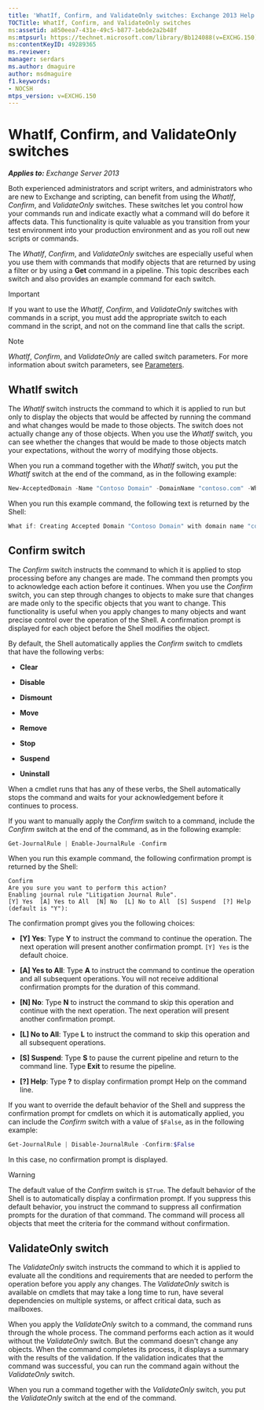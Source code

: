 ```yaml
---
title: 'WhatIf, Confirm, and ValidateOnly switches: Exchange 2013 Help'
TOCTitle: WhatIf, Confirm, and ValidateOnly switches
ms:assetid: a850eea7-431e-49c5-b877-1ebde2a2b48f
ms:mtpsurl: https://technet.microsoft.com/library/Bb124088(v=EXCHG.150)
ms:contentKeyID: 49289365
ms.reviewer:
manager: serdars
ms.author: dmaguire
author: msdmaguire
f1.keywords:
- NOCSH
mtps_version: v=EXCHG.150
---
```


# WhatIf, Confirm, and ValidateOnly switches

_**Applies to:** Exchange Server 2013_

Both experienced administrators and script writers, and administrators who are new to Exchange and scripting, can benefit from using the *WhatIf*, *Confirm*, and *ValidateOnly* switches. These switches let you control how your commands run and indicate exactly what a command will do before it affects data. This functionality is quite valuable as you transition from your test environment into your production environment and as you roll out new scripts or commands.

The *WhatIf*, *Confirm*, and *ValidateOnly* switches are especially useful when you use them with commands that modify objects that are returned by using a filter or by using a **Get** command in a pipeline. This topic describes each switch and also provides an example command for each switch.

> [!IMPORTANT]
> If you want to use the <EM>WhatIf</EM>, <EM>Confirm</EM>, and <EM>ValidateOnly</EM> switches with commands in a script, you must add the appropriate switch to each command in the script, and not on the command line that calls the script.

> [!NOTE]
> <EM>WhatIf</EM>, <EM>Confirm</EM>, and <EM>ValidateOnly</EM> are called switch parameters. For more information about switch parameters, see <A href="https://docs.microsoft.com/powershell/module/microsoft.powershell.core/about/about_parameters">Parameters</A>.

## WhatIf switch

The *WhatIf* switch instructs the command to which it is applied to run but only to display the objects that would be affected by running the command and what changes would be made to those objects. The switch does not actually change any of those objects. When you use the *WhatIf* switch, you can see whether the changes that would be made to those objects match your expectations, without the worry of modifying those objects.

When you run a command together with the *WhatIf* switch, you put the *WhatIf* switch at the end of the command, as in the following example:

```powershell
New-AcceptedDomain -Name "Contoso Domain" -DomainName "contoso.com" -WhatIf
```

When you run this example command, the following text is returned by the Shell:

```powershell
What if: Creating Accepted Domain "Contoso Domain" with domain name "contoso.com".
```

## Confirm switch

The *Confirm* switch instructs the command to which it is applied to stop processing before any changes are made. The command then prompts you to acknowledge each action before it continues. When you use the *Confirm* switch, you can step through changes to objects to make sure that changes are made only to the specific objects that you want to change. This functionality is useful when you apply changes to many objects and want precise control over the operation of the Shell. A confirmation prompt is displayed for each object before the Shell modifies the object.

By default, the Shell automatically applies the *Confirm* switch to cmdlets that have the following verbs:

- **Clear**

- **Disable**

- **Dismount**

- **Move**

- **Remove**

- **Stop**

- **Suspend**

- **Uninstall**

When a cmdlet runs that has any of these verbs, the Shell automatically stops the command and waits for your acknowledgement before it continues to process.

If you want to manually apply the *Confirm* switch to a command, include the *Confirm* switch at the end of the command, as in the following example:

```powershell
Get-JournalRule | Enable-JournalRule -Confirm
```

When you run this example command, the following confirmation prompt is returned by the Shell:

```console
Confirm
Are you sure you want to perform this action?
Enabling journal rule "Litigation Journal Rule".
[Y] Yes  [A] Yes to All  [N] No  [L] No to All  [S] Suspend  [?] Help
(default is "Y"):
```

The confirmation prompt gives you the following choices:

- **\[Y\] Yes**: Type **Y** to instruct the command to continue the operation. The next operation will present another confirmation prompt. `[Y] Yes` is the default choice.

- **\[A\] Yes to All**: Type **A** to instruct the command to continue the operation and all subsequent operations. You will not receive additional confirmation prompts for the duration of this command.

- **\[N\] No**: Type **N** to instruct the command to skip this operation and continue with the next operation. The next operation will present another confirmation prompt.

- **\[L\] No to All**: Type **L** to instruct the command to skip this operation and all subsequent operations.

- **\[S\] Suspend**: Type **S** to pause the current pipeline and return to the command line. Type **Exit** to resume the pipeline.

- **\[?\] Help**: Type **?** to display confirmation prompt Help on the command line.

If you want to override the default behavior of the Shell and suppress the confirmation prompt for cmdlets on which it is automatically applied, you can include the *Confirm* switch with a value of `$False`, as in the following example:

```powershell
Get-JournalRule | Disable-JournalRule -Confirm:$False
```

In this case, no confirmation prompt is displayed.

> [!WARNING]
> The default value of the <EM>Confirm</EM> switch is <CODE>$True</CODE>. The default behavior of the Shell is to automatically display a confirmation prompt. If you suppress this default behavior, you instruct the command to suppress all confirmation prompts for the duration of that command. The command will process all objects that meet the criteria for the command without confirmation.

## ValidateOnly switch

The *ValidateOnly* switch instructs the command to which it is applied to evaluate all the conditions and requirements that are needed to perform the operation before you apply any changes. The *ValidateOnly* switch is available on cmdlets that may take a long time to run, have several dependencies on multiple systems, or affect critical data, such as mailboxes.

When you apply the *ValidateOnly* switch to a command, the command runs through the whole process. The command performs each action as it would without the *ValidateOnly* switch. But the command doesn't change any objects. When the command completes its process, it displays a summary with the results of the validation. If the validation indicates that the command was successful, you can run the command again without the *ValidateOnly* switch.

When you run a command together with the *ValidateOnly* switch, you put the *ValidateOnly* switch at the end of the command.
